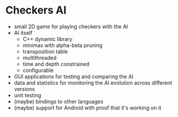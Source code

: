 # Checkers AI

- small 2D game for playing checkers with the AI
- AI itself
  - C++ dynamic library
  - minimax with alpha-beta pruning
  - transposition table
  - multithreaded
  - time and depth constrained
  - configurable
- GUI applications for testing and comparing the AI
- data and statistics for monitoring the AI evolution across different versions
- unit testing
- (maybe) bindings to other languages
- (maybe) support for Android with proof that it's working on it

